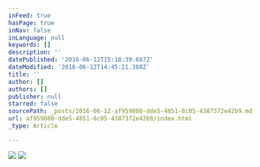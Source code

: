 ```yaml
---
inFeed: true
hasPage: true
inNav: false
inLanguage: null
keywords: []
description: ''
datePublished: '2016-06-12T15:18:39.667Z'
dateModified: '2016-06-12T14:45:21.388Z'
title: ''
author: []
authors: []
publisher: null
starred: false
sourcePath: _posts/2016-06-12-af959080-dde5-4851-8c05-4387372e42b9.md
url: af959080-dde5-4851-8c05-4387372e42b9/index.html
_type: Article

---
```

![](https://the-grid-user-content.s3-us-west-2.amazonaws.com/9fea9612-a3ba-4982-8e87-ce2ca294956e.jpg)
![](https://the-grid-user-content.s3-us-west-2.amazonaws.com/30978452-9af8-4237-b553-95ceaa7d373b.jpg)
